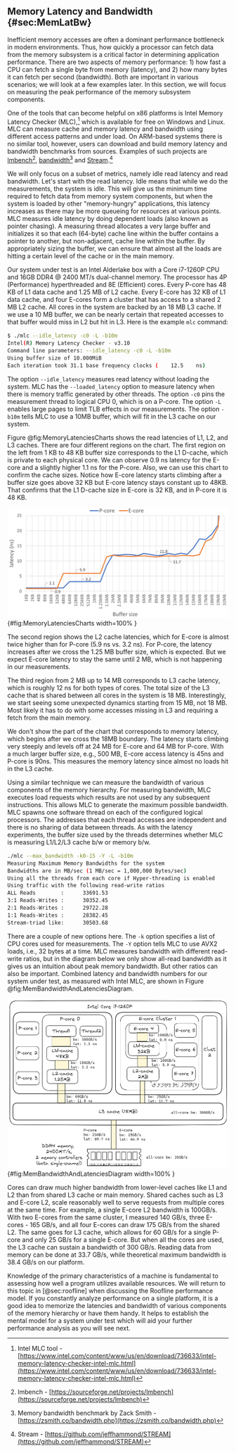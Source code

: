 ## Memory Latency and Bandwidth {#sec:MemLatBw}

Inefficient memory accesses are often a dominant performance bottleneck in modern environments. Thus, how quickly a processor can fetch data from the memory subsystem is a critical factor in determining application performance. There are two aspects of memory performance: 1) how fast a CPU can fetch a single byte from memory (latency), and 2) how many bytes it can fetch per second (bandwidth). Both are important in various scenarios; we will look at a few examples later. In this section, we will focus on measuring the peak performance of the memory subsystem components.

One of the tools that can become helpful on x86 platforms is Intel Memory Latency Checker (MLC),[^1] which is available for free on Windows and Linux. MLC can measure cache and memory latency and bandwidth using different access patterns and under load. On ARM-based systems there is no similar tool, however, users can download and build memory latency and bandwidth benchmarks from sources. Examples of such projects are [lmbench](https://sourceforge.net/projects/lmbench/)[^2], [bandwidth](https://zsmith.co/bandwidth.php)[^4] and [Stream](https://github.com/jeffhammond/STREAM).[^3]

We will only focus on a subset of metrics, namely idle read latency and read bandwidth. Let's start with the read latency. Idle means that while we do the measurements, the system is idle. This will give us the minimum time required to fetch data from memory system components, but when the system is loaded by other "memory-hungry" applications, this latency increases as there may be more queueing for resources at various points. MLC measures idle latency by doing dependent loads (also known as pointer chasing). A measuring thread allocates a very large buffer and initializes it so that each (64-byte) cache line within the buffer contains a pointer to another, but non-adjacent, cache line within the buffer. By appropriately sizing the buffer, we can ensure that almost all the loads are hitting a certain level of the cache or in the main memory. 

Our system under test is an Intel Alderlake box with a Core i7-1260P CPU and 16GB DDR4 @ 2400 MT/s dual-channel memory. The processor has 4P (Performance) hyperthreaded and 8E (Efficient) cores. Every P-core has 48 KB of L1 data cache and 1.25 MB of L2 cache. Every E-core has 32 KB of L1 data cache, and four E-cores form a cluster that has access to a shared 2 MB L2 cache. All cores in the system are backed by an 18 MB L3 cache. If we use a 10 MB buffer, we can be nearly certain that repeated accesses to that buffer would miss in L2 but hit in L3. Here is the example `mlc` command:

```bash
$ ./mlc --idle_latency -c0 -L -b10m
Intel(R) Memory Latency Checker - v3.10
Command line parameters: --idle_latency -c0 -L -b10m
Using buffer size of 10.000MiB
Each iteration took 31.1 base frequency clocks (	12.5	ns)
```

The option `--idle_latency` measures read latency without loading the system. MLC has the `--loaded_latency` option to measure latency when there is memory traffic generated by other threads. The option `-c0` pins the measurement thread to logical CPU 0, which is on a P-core. The option `-L` enables large pages to limit TLB effects in our measurements. The option `-b10m` tells MLC to use a 10MB buffer, which will fit in the L3 cache on our system.

Figure @fig:MemoryLatenciesCharts shows the read latencies of L1, L2, and L3 caches. There are four different regions on the chart. The first region on the left from 1 KB to 48 KB buffer size corresponds to the L1 D-cache, which is private to each physical core. We can observe 0.9 ns latency for the E-core and a slightly higher 1.1 ns for the P-core. Also, we can use this chart to confirm the cache sizes. Notice how E-core latency starts climbing after a buffer size goes above 32 KB but E-core latency stays constant up to 48KB. That confirms that the L1 D-cache size in E-core is 32 KB, and in P-core it is 48 KB.

![L1/L2/L3 cache read latencies (lower better) on Intel Core i7-1260P, measured with the MLC tool, large pages enabled.](../../img/terms-and-metrics/MemLatencies.png){#fig:MemoryLatenciesCharts width=100% }

The second region shows the L2 cache latencies, which for E-core is almost twice higher than for P-core (5.9 ns vs. 3.2 ns). For P-core, the latency increases after we cross the 1.25 MB buffer size, which is expected. But we expect E-core latency to stay the same until 2 MB, which is not happening in our measurements.

The third region from 2 MB up to 14 MB corresponds to L3 cache latency, which is roughly 12 ns for both types of cores. The total size of the L3 cache that is shared between all cores in the system is 18 MB. Interestingly, we start seeing some unexpected dynamics starting from 15 MB, not 18 MB. Most likely it has to do with some accesses missing in L3 and requiring a fetch from the main memory. 

We don't show the part of the chart that corresponds to memory latency, which begins after we cross the 18MB boundary. The latency starts climbing very steeply and levels off at 24 MB for E-core and 64 MB for P-core. With a much larger buffer size, e.g., 500 MB, E-core access latency is 45ns and P-core is 90ns. This measures the memory latency since almost no loads hit in the L3 cache.

Using a similar technique we can measure the bandwidth of various components of the memory hierarchy. For measuring bandwidth, MLC executes load requests which results are not used by any subsequent instructions. This allows MLC to generate the maximum possible bandwidth. MLC spawns one software thread on each of the configured logical processors. The addresses that each thread accesses are independent and there is no sharing of data between threads. As with the latency experiments, the buffer size used by the threads determines whether MLC is measuring L1/L2/L3 cache b/w or memory b/w.

```bash
./mlc --max_bandwidth -k0-15 -Y -L -b10m
Measuring Maximum Memory Bandwidths for the system
Bandwidths are in MB/sec (1 MB/sec = 1,000,000 Bytes/sec)
Using all the threads from each core if Hyper-threading is enabled
Using traffic with the following read-write ratios
ALL Reads        :      33691.53
3:1 Reads-Writes :      30352.45
2:1 Reads-Writes :      29722.28
1:1 Reads-Writes :      28382.45
Stream-triad like:      30503.68
```

There are a couple of new options here. The `-k` option specifies a list of CPU cores used for measurements. The `-Y` option tells MLC to use AVX2 loads, i.e., 32 bytes at a time. MLC measures bandwidth with different read-write ratios, but in the diagram below we only show all-read bandwidth as it gives us an intuition about peak memory bandwidth. But other ratios can also be important. Combined latency and bandwidth numbers for our system under test, as measured with Intel MLC, are shown in Figure @fig:MemBandwidthAndLatenciesDiagram.

![Block diagram of the memory hierarchy of Intel Core i7-1260P and external DDR4 memory.](../../img/terms-and-metrics/MemBandwidthAndLatenciesDiagram.png){#fig:MemBandwidthAndLatenciesDiagram width=100% }

Cores can draw much higher bandwidth from lower-level caches like L1 and L2 than from shared L3 cache or main memory. Shared caches such as L3 and E-core L2, scale reasonably well to serve requests from multiple cores at the same time. For example, a single E-core L2 bandwidth is 100GB/s. With two E-cores from the same cluster, I measured 140 GB/s, three E-cores - 165 GB/s, and all four E-cores can draw 175 GB/s from the shared L2. The same goes for L3 cache, which allows for 60 GB/s for a single P-core and only 25 GB/s for a single E-core. But when all the cores are used, the L3 cache can sustain a bandwidth of 300 GB/s. Reading data from memory can be done at 33.7 GB/s, while theoretical maximum bandwidth is 38.4 GB/s on our platform.

Knowledge of the primary characteristics of a machine is fundamental to assessing how well a program utilizes available resources. We will return to this topic in [@sec:roofline] when discussing the Roofline performance model. If you constantly analyze performance on a single platform, it is a good idea to memorize the latencies and bandwidth of various components of the memory hierarchy or have them handy. It helps to establish the mental model for a system under test which will aid your further performance analysis as you will see next.

[^1]: Intel MLC tool - [https://www.intel.com/content/www/us/en/download/736633/intel-memory-latency-checker-intel-mlc.html](https://www.intel.com/content/www/us/en/download/736633/intel-memory-latency-checker-intel-mlc.html)
[^2]: lmbench - [https://sourceforge.net/projects/lmbench](https://sourceforge.net/projects/lmbench)
[^3]: Stream - [https://github.com/jeffhammond/STREAM](https://github.com/jeffhammond/STREAM)
[^4]: Memory bandwidth benchmark by Zack Smith - [https://zsmith.co/bandwidth.php](https://zsmith.co/bandwidth.php)
